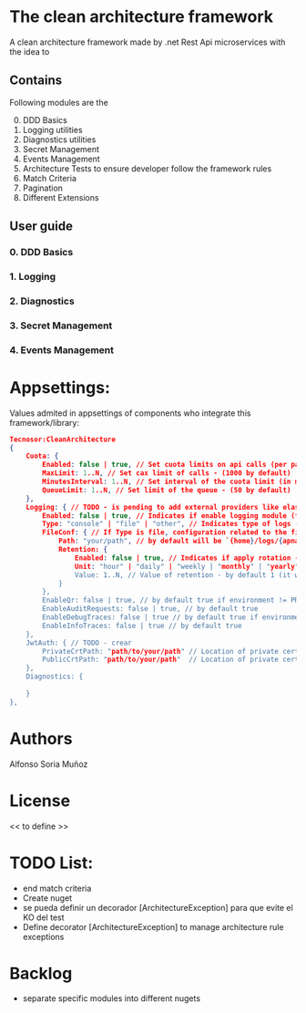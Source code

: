 ﻿# The clean architecture framework
A clean architecture framework made by .net Rest Api microservices with the idea to 

## Contains

Following modules are the 

0. DDD Basics
1. Logging utilities
2. Diagnostics utilities
3. Secret Management
4. Events Management
6. Architecture Tests to ensure developer follow the framework rules
7. Match Criteria
8. Pagination
9. Different Extensions


## User guide

### 0. DDD Basics

### 1. Logging


### 2. Diagnostics


### 3. Secret Management


### 4. Events Management



# Appsettings:
Values admited in appsettings of components who integrate this framework/library:

```json
Tecnosor:CleanArchitecture
{ 
	Cuota: {
		Enabled: false | true, // Set cuota limits on api calls (per path) - (false by default)
		MaxLimit: 1..N, // Set cax limit of calls - (1000 by default)
		MinutesInterval: 1..N, // Set interval of the cuota limit (in minutes) - (1 by default)
		QueueLimit: 1..N, // Set limit of the queue - (50 by default)
	},
	Logging: { // TODO - is pending to add external providers like elasticsearch, relational databases, kafka, etc.
		Enabled: false | true, // Indicates if enable logging module (false by default)
		Type: "console" | "file" | "other", // Indicates type of logs (console by default)
		FileConf: { // If Type is file, configuration related to the file
			Path: "your/path", // by default will be `{home}/logs/{apname}`
			Retention: {
				Enabled: false | true, // Indicates if apply rotation - by default will be false
				Unit: "hour" | "daily" | "weekly | "monthly" | "yearly", // Unit of retention - by default monthly
				Value: 1..N, // Value of retention - by default 1 (it will mean 1 month, 4 example)
			}
		},
		EnableQr: false | true, // by default true if environment != PRODUCTION
		EnableAuditRequests: false | true, // by default true
		EnableDebugTraces: false | true // by default true if environment != PRODUCTION
		EnableInfoTraces: false | true // by default true
	},
	JwtAuth: { // TODO - crear
		PrivateCrtPath: "path/to/your/path" // Location of private certificate if needed, used for JWT generation,
		PublicCrtPath: "path/to/your/path"  // Location of private certificate if needed, used for JWT validation
	},
	Diagnostics: {
		
	}
},

```


# Authors

Alfonso Soria Muñoz

# License
<< to define >>

# TODO List:
- end match criteria
- Create nuget
- se pueda definir un decorador [ArchitectureException] para que evite el KO del test
- Define decorator [ArchitectureException] to manage architecture rule exceptions
# Backlog
- separate specific modules into different nugets

